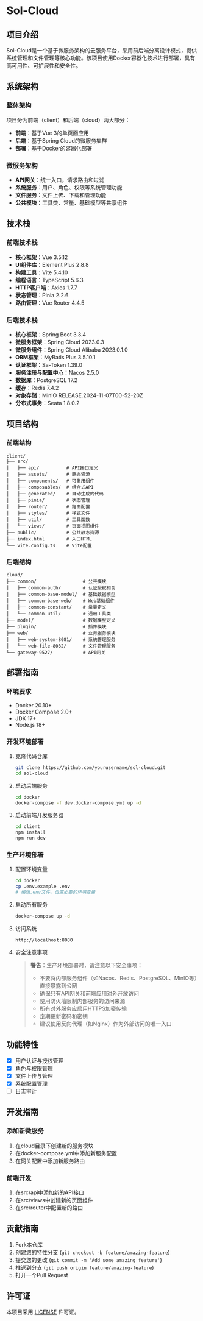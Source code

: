 # Sol-Cloud

## 项目介绍
Sol-Cloud是一个基于微服务架构的云服务平台，采用前后端分离设计模式，提供系统管理和文件管理等核心功能。该项目使用Docker容器化技术进行部署，具有高可用性、可扩展性和安全性。

## 系统架构

### 整体架构
项目分为前端（client）和后端（cloud）两大部分：
- **前端**：基于Vue 3的单页面应用
- **后端**：基于Spring Cloud的微服务集群
- **部署**：基于Docker的容器化部署

### 微服务架构
- **API网关**：统一入口，请求路由和过滤
- **系统服务**：用户、角色、权限等系统管理功能
- **文件服务**：文件上传、下载和管理功能
- **公共模块**：工具类、常量、基础模型等共享组件

## 技术栈

### 前端技术栈
- **核心框架**：Vue 3.5.12
- **UI组件库**：Element Plus 2.8.8
- **构建工具**：Vite 5.4.10
- **编程语言**：TypeScript 5.6.3
- **HTTP客户端**：Axios 1.7.7
- **状态管理**：Pinia 2.2.6
- **路由管理**：Vue Router 4.4.5

### 后端技术栈
- **核心框架**：Spring Boot 3.3.4
- **微服务框架**：Spring Cloud 2023.0.3
- **微服务组件**：Spring Cloud Alibaba 2023.0.1.0
- **ORM框架**：MyBatis Plus 3.5.10.1
- **认证框架**：Sa-Token 1.39.0
- **服务注册与配置中心**：Nacos 2.5.0
- **数据库**：PostgreSQL 17.2
- **缓存**：Redis 7.4.2
- **对象存储**：MinIO RELEASE.2024-11-07T00-52-20Z
- **分布式事务**：Seata 1.8.0.2

## 项目结构

### 前端结构
```
client/
├── src/
│   ├── api/          # API接口定义
│   ├── assets/       # 静态资源
│   ├── components/   # 可复用组件
│   ├── composables/  # 组合式API
│   ├── generated/    # 自动生成的代码
│   ├── pinia/        # 状态管理
│   ├── router/       # 路由配置
│   ├── styles/       # 样式文件
│   ├── util/         # 工具函数
│   └── views/        # 页面视图组件
├── public/           # 公共静态资源
├── index.html        # 入口HTML
└── vite.config.ts    # Vite配置
```

### 后端结构
```
cloud/
├── common/                 # 公共模块
│   ├── common-auth/        # 认证授权相关
│   ├── common-base-model/  # 基础数据模型
│   ├── common-base-web/    # Web基础组件
│   ├── common-constant/    # 常量定义
│   └── common-util/        # 通用工具类
├── model/                  # 数据模型定义
├── plugin/                 # 插件模块
├── web/                    # 业务服务模块
│   ├── web-system-8081/    # 系统管理服务
│   └── web-file-8082/      # 文件管理服务
└── gateway-9527/           # API网关
```

## 部署指南

### 环境要求
- Docker 20.10+
- Docker Compose 2.0+
- JDK 17+
- Node.js 18+

### 开发环境部署
1. 克隆代码仓库
   ```bash
   git clone https://github.com/yourusername/sol-cloud.git
   cd sol-cloud
   ```

2. 启动后端服务
   ```bash
   cd docker
   docker-compose -f dev.docker-compose.yml up -d
   ```

3. 启动前端开发服务器
   ```bash
   cd client
   npm install
   npm run dev
   ```

### 生产环境部署
1. 配置环境变量
   ```bash
   cd docker
   cp .env.example .env
   # 编辑.env文件，设置必要的环境变量
   ```

2. 启动所有服务
   ```bash
   docker-compose up -d
   ```

3. 访问系统
   ```
   http://localhost:8080
   ```

4. 安全注意事项
   > **警告**：生产环境部署时，请注意以下安全事项：
   > - 不要将内部服务组件（如Nacos、Redis、PostgreSQL、MinIO等）直接暴露到公网
   > - 确保只有API网关和前端应用对外开放访问
   > - 使用防火墙限制内部服务的访问来源
   > - 所有对外服务应启用HTTPS加密传输
   > - 定期更新密码和密钥
   > - 建议使用反向代理（如Nginx）作为外部访问的唯一入口

## 功能特性
- [x] 用户认证与授权管理
- [x] 角色与权限管理
- [x] 文件上传与管理
- [x] 系统配置管理
- [ ] 日志审计

## 开发指南

### 添加新微服务
1. 在cloud目录下创建新的服务模块
2. 在docker-compose.yml中添加新服务配置
3. 在网关配置中添加新服务路由

### 前端开发
1. 在src/api中添加新的API接口
2. 在src/views中创建新的页面组件
3. 在src/router中配置新的路由

## 贡献指南
1. Fork本仓库
2. 创建您的特性分支 (`git checkout -b feature/amazing-feature`)
3. 提交您的更改 (`git commit -m 'Add some amazing feature'`)
4. 推送到分支 (`git push origin feature/amazing-feature`)
5. 打开一个Pull Request

## 许可证
本项目采用 [LICENSE](LICENSE) 许可证。 